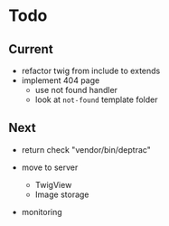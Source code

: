 # Todo

## Current

- refactor twig from include to extends
- implement 404 page
  - use not found handler
  - look at `not-found` template folder

## Next

- return check "vendor/bin/deptrac"

- move to server
  - TwigView
  - Image storage

- monitoring
